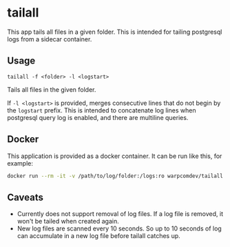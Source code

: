# tailall

This app tails all files in a given folder. This is intended for tailing postgresql logs from a sidecar container.

## Usage

`tailall -f <folder> -l <logstart>`

Tails all files in the given folder.

If `-l <logstart>` is provided, merges consecutive lines that do not begin by the `logstart` prefix. This is intended to concatenate log lines when postgresql query log is enabled, and there are multiline queries.

## Docker

This application is provided as a docker container. It can be run like this, for example:

```bash
docker run --rm -it -v /path/to/log/folder:/logs:ro warpcomdev/tailall:latest -f /logs
```

## Caveats

- Currently does not support removal of log files. If a log file is removed, it won't be tailed when created again.
- New log files are scanned every 10 seconds. So up to 10 seconds of log can accumulate in a new log file before tailall catches up.

